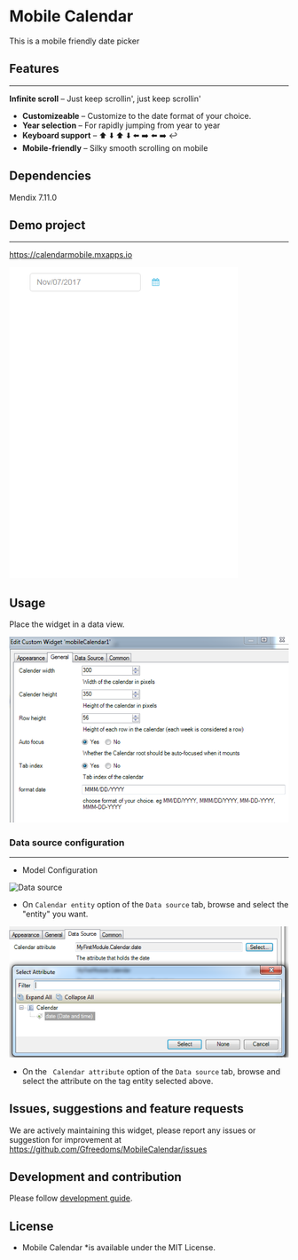 # Mobile Calendar
This is a mobile friendly date picker

## Features
---
 **Infinite scroll** – Just keep scrollin', just keep scrollin'
* **Customizeable** – Customize to the date format of your choice.
* **Year selection** – For rapidly jumping from year to year
* **Keyboard support** – ⬆️ ⬇️ ⬆️ ⬇️ ⬅️ ➡️ ⬅️ ➡️ ↩️
* **Mobile-friendly** – Silky smooth scrolling on mobile

## Dependencies
Mendix 7.11.0

## Demo project
---
https://calendarmobile.mxapps.io

![Demo](assets/Demo.gif)

## Usage
Place the widget in a data view.



![General](assets/General.PNG)



### Data source configuration
---

 - Model Configuration

![Data source](/assets/EntitySources.png)
 - On `Calendar entity` option of the `Data source` tab, browse and 
 select the "entity" you want.
 
 ![Data source](/assets/Attribute.png)
 
 - On the ` Calendar attribute` option of the `Data source` tab, browse and 
 select the attribute on the tag entity selected above. 

## Issues, suggestions and feature requests
We are actively maintaining this widget, please report any issues or suggestion for improvement at https://github.com/Gfreedoms/MobileCalendar/issues

## Development and contribution
Please follow [development guide](/development.md). 

## License
* Mobile Calendar *is available under the MIT License.
